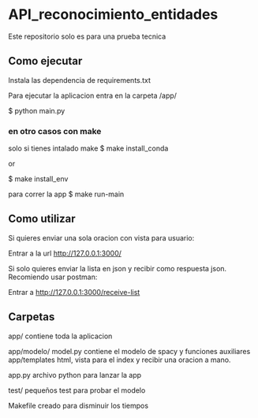 # API_reconocimiento_entidades

Este repositorio solo es para una prueba tecnica 

## Como ejecutar

Instala las dependencia de requirements.txt


Para ejecutar la aplicacion entra en la carpeta /app/


$ python main.py


### en otro casos con make 
solo si tienes intalado make
$ make install_conda

or 

$ make install_env

para correr la app
$ make run-main


## Como utilizar

Si quieres enviar una sola oracion con vista para usuario:

Entrar a la url http://127.0.0.1:3000/


Si solo quieres enviar la lista en json y recibir como respuesta json. Recomiendo usar postman:

Entrar a http://127.0.0.1:3000/receive-list




## Carpetas

app/ contiene toda la aplicacion

  app/modelo/ model.py contiene el modelo de spacy y funciones auxiliares
  app/templates  html, vista para el index y recibir una oracion a mano.

  app.py  archivo python para lanzar la app

test/ pequeños test para probar el modelo

Makefile creado para disminuir los tiempos 
